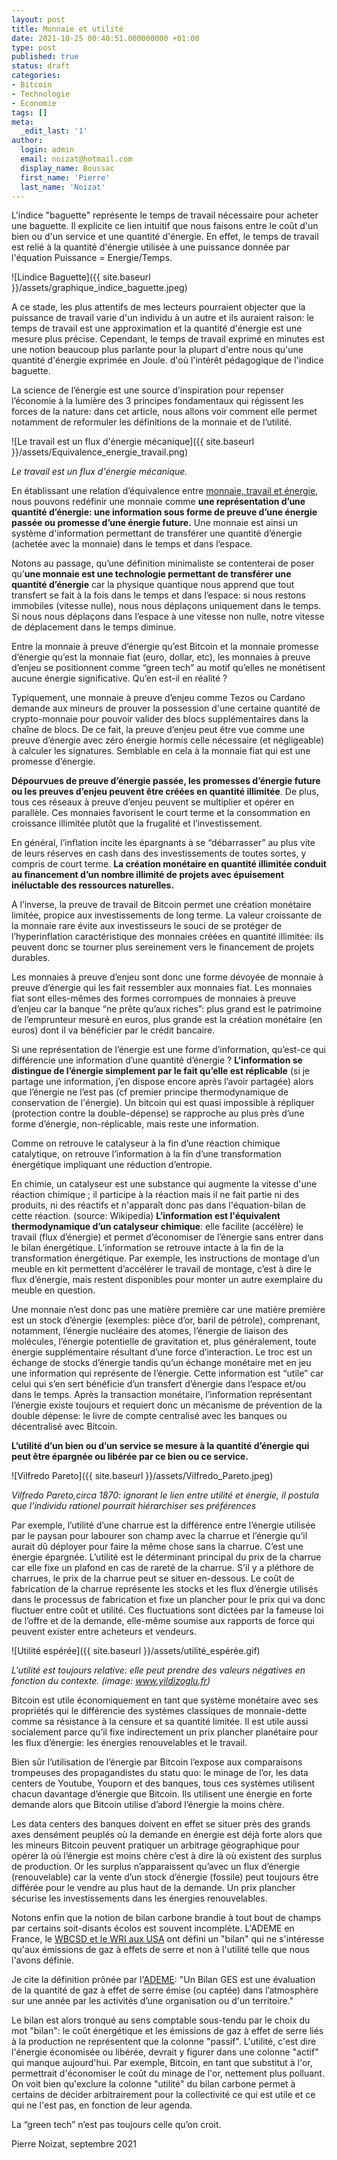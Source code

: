```yaml
---
layout: post
title: Monnaie et utilité
date: 2021-10-25 00:40:51.000000000 +01:00
type: post
published: true
status: draft
categories:
- Bitcoin
- Technologie
- Economie
tags: []
meta:
  _edit_last: '1'
author:
  login: admin
  email: noizat@hotmail.com
  display_name: Boussac
  first_name: 'Pierre'
  last_name: 'Noizat'
---
```


L'indice "baguette" représente le temps de travail nécessaire pour acheter une baguette. Il explicite ce lien intuitif que nous faisons entre le coût d'un bien ou d'un service et une quantité d'énergie. En effet, le temps de travail est relié à la quantité d'énergie utilisée à une puissance donnée par l'équation
Puissance = Energie/Temps.

![Lindice Baguette]({{ site.baseurl }}/assets/graphique_indice_baguette.jpeg)

A ce stade, les plus attentifs de mes lecteurs pourraient objecter que la puissance de travail varie d'un individu à un autre et ils auraient raison: le temps de travail est une approximation et la quantité d'énergie est une mesure plus précise. Cependant, le temps de travail exprimé en minutes est une notion beaucoup plus parlante pour la plupart d'entre nous qu'une quantité d'énergie exprimée en Joule. d'où l'intérêt pédagogique de l'indice baguette.



La science de l’énergie est une source d’inspiration pour repenser l’économie à la lumière des 3 principes fondamentaux qui régissent les forces de la nature: dans cet article, nous allons voir comment elle permet notamment de reformuler les définitions de la monnaie et de l’utilité.

![Le travail est un flux d'énergie mécanique]({{ site.baseurl }}/assets/Equivalence_energie_travail.png)

_Le travail est un flux d'énergie mécanique._


En établissant une relation d’équivalence entre [monnaie, travail et énergie](https://e-ducat.fr/2021-03-14-monnaie-et-energie/), nous pouvons redéfinir une monnaie comme **une représentation d’une quantité d’énergie: une information sous forme de preuve d’une énergie passée ou promesse d’une énergie future.**
Une monnaie est ainsi un système d'information permettant de transférer une quantité d’énergie (achetée avec la monnaie) dans le temps et dans l’espace.

Notons au passage, qu’une définition minimaliste se contenterai de poser qu’**une monnaie est une technologie permettant de transférer une quantité d’énergie** car la physique quantique nous apprend que tout transfert se fait à la fois dans le temps et dans l’espace: si nous restons immobiles (vitesse nulle), nous nous déplaçons uniquement dans le temps. Si nous nous déplaçons dans l’espace à une vitesse non nulle, notre vitesse de déplacement dans le temps diminue.

Entre la monnaie à preuve d’énergie qu’est Bitcoin et la monnaie promesse d’énergie qu’est la monnaie fiat (euro, dollar, etc), les monnaies à preuve d’enjeu se positionnent comme “green tech” au motif qu’elles ne monétisent aucune énergie significative. Qu’en est-il en réalité ?

Typiquement, une monnaie à preuve d’enjeu comme Tezos ou Cardano demande aux mineurs de prouver la possession d'une certaine quantité de crypto-monnaie pour pouvoir valider des blocs supplémentaires dans la chaîne de blocs.
De ce fait, la preuve d’enjeu peut être vue comme une preuve d’énergie avec zéro énergie hormis celle nécessaire (et négligeable) à calculer les signatures. Semblable en cela à la monnaie fiat qui est une promesse d’énergie.
 
**Dépourvues de preuve d’énergie passée, les promesses d’énergie future ou les preuves d’enjeu peuvent être créées en quantité illimitée**. De plus, tous ces réseaux à preuve d’enjeu peuvent se multiplier et opérer en parallèle. Ces monnaies favorisent le court terme et la consommation en croissance illimitée plutôt que la frugalité et l’investissement.

En général, l’inflation incite les épargnants à se “débarrasser” au plus vite de leurs réserves en cash dans des investissements de toutes sortes, y compris de court terme. **La création monétaire en quantité illimitée conduit au financement d’un nombre illimité de projets avec épuisement inéluctable des ressources naturelles.**

A l’inverse, la preuve de travail de Bitcoin permet une création monétaire limitée, propice aux investissements de long terme. La valeur croissante de la monnaie rare évite aux investisseurs le souci de se protéger de l’hyperinflation caractéristique des monnaies créées en quantité illimitée: ils peuvent donc se tourner plus sereinement vers le financement de projets durables.

Les monnaies à preuve d’enjeu sont donc une forme dévoyée de monnaie à preuve d’énergie qui les fait ressembler aux monnaies fiat. Les monnaies fiat sont elles-mêmes des formes corrompues de monnaies à preuve d’enjeu car la banque “ne prête qu’aux riches”: plus grand est le patrimoine de l’emprunteur mesuré en euros, plus grande est la création monétaire (en euros) dont il va bénéficier par le crédit bancaire.

Si une représentation de l’énergie est une forme d’information, qu’est-ce qui différencie une information d’une quantité d’énergie ? **L’information se distingue de l’énergie simplement par le fait qu’elle est réplicable** (si je partage une information, j’en dispose encore après l’avoir partagée) alors que l’énergie ne l’est pas (cf premier principe thermodynamique de conservation de l'énergie). Un bitcoin qui est quasi impossible à répliquer (protection contre la double-dépense) se rapproche au plus près d’une forme d’énergie, non-réplicable, mais reste une information.

Comme on retrouve le catalyseur à la fin d’une réaction chimique catalytique, on retrouve l’information à la fin d’une transformation énergétique impliquant une réduction d’entropie.

En chimie, un catalyseur est une substance qui augmente la vitesse d'une réaction chimique ; il participe à la réaction mais il ne fait partie ni des produits, ni des réactifs et n'apparaît donc pas dans l'équation-bilan de cette réaction. (source: Wikipedia)
**L’information est l'équivalent thermodynamique d’un catalyseur chimique**: elle facilite (accélère) le travail (flux d’énergie) et permet d’économiser de l’énergie sans entrer dans le bilan énergétique. L’information se retrouve intacte à la fin de la transformation énergétique. Par exemple, les instructions de montage d’un meuble en kit permettent d’accélérer le travail de montage, c’est à dire le flux d’énergie, mais restent disponibles pour monter un autre exemplaire du meuble en question.

Une monnaie n’est donc pas une matière première car une matière première est un stock d’énergie (exemples: pièce d’or, baril de pétrole), comprenant, notamment, l’énergie nucléaire des atomes, l’énergie de liaison des molécules, l’énergie potentielle de gravitation et, plus généralement, toute énergie supplémentaire résultant d’une force d’interaction.
Le troc est un échange de stocks d’énergie tandis qu’un échange monétaire met en jeu une information qui représente de l’énergie.
Cette information est “utile” car celui qui s’en sert bénéficie d’un transfert d’énergie dans l’espace et/ou dans le temps.
Après la transaction monétaire, l’information représentant l’énergie existe toujours et requiert donc un mécanisme de prévention de la double dépense: le livre de compte centralisé avec les banques ou décentralisé avec Bitcoin.

**L’utilité d’un bien ou d’un service se mesure à la quantité d’énergie qui peut être épargnée ou libérée par ce bien ou ce service.**

![Vilfredo Pareto]({{ site.baseurl }}/assets/Vilfredo_Pareto.jpeg)

_Vilfredo Pareto,circa 1870: ignorant le lien entre utilité et énergie, il postula que l'individu rationel pourrait hiérarchiser ses préférences_

Par exemple, l’utilité d’une charrue est la différence entre l’énergie utilisée par le paysan pour labourer son champ avec la charrue et l’énergie qu’il aurait dû déployer pour faire la même chose sans la charrue. C’est une énergie épargnée. 
L’utilité est le déterminant principal du prix de la charrue car elle fixe un plafond en cas de rareté de la charrue. 
S'il y a pléthore de charrues, le prix de la charrue peut se situer en-dessous. Le coût de fabrication de la charrue représente les stocks et les flux d’énergie utilisés dans le processus de fabrication et fixe un plancher pour le prix qui va donc fluctuer entre coût et utilité. 
Ces fluctuations sont dictées par la fameuse loi de l’offre et de la demande, elle-même soumise aux rapports de force qui peuvent exister entre acheteurs et vendeurs.

![Utilité espérée]({{ site.baseurl }}/assets/utilité_espérée.gif)

_L'utilité est toujours relative: elle peut prendre des valeurs négatives en fonction du contexte. (image: www.yildizoglu.fr)_

Bitcoin est utile économiquement en tant que système monétaire avec ses propriétés qui le différencie des systèmes classiques de monnaie-dette comme sa résistance à la censure et sa quantité limitée. Il est utile aussi socialement parce qu’il fixe indirectement un prix plancher planétaire pour les flux d’énergie: les énergies renouvelables et le travail.

Bien sûr l’utilisation de l’énergie par Bitcoin l’expose aux comparaisons trompeuses des propagandistes du statu quo: le minage de l’or,  les data centers de Youtube, Youporn et des banques, tous ces systèmes utilisent chacun davantage d’énergie que Bitcoin. Ils utilisent une énergie en forte demande alors que Bitcoin utilise d’abord l’énergie la moins chère.

Les data centers des banques doivent en effet se situer près des grands axes densément peuplés où la demande en énergie est déjà forte alors que les mineurs Bitcoin peuvent pratiquer un arbitrage géographique pour opérer là où l’énergie est moins chère c’est à dire là où existent des surplus de production. 
Or les surplus n’apparaissent qu’avec un flux d’énergie (renouvelable) car la vente d’un stock d’énergie (fossile) peut toujours être différée pour le vendre au plus haut de la demande. 
Un prix plancher sécurise les investissements dans les énergies renouvelables.

Notons enfin que la notion de bilan carbone brandie à tout bout de champs par certains soit-disants écolos est souvent incomplète.
L'ADEME en France, le [WBCSD et le WRI aux USA](https://ghgprotocol.org/about-wri-wbcsd) ont défini un "bilan" qui ne s'intéresse qu'aux émissions de gaz à effets de serre et non à l'utilité telle que nous l'avons définie.

Je cite la définition prônée par l'[ADEME](https://www.bilans-ges.ademe.fr/fr/accueil/contenu/index/page/principes/siGras/0): "Un Bilan GES est une évaluation de la quantité de gaz à effet de serre émise (ou captée) dans l’atmosphère sur une année par les activités d’une organisation ou d'un territoire."

Le bilan est alors tronqué au sens comptable sous-tendu par le choix du mot "bilan": le coût énergétique et les émissions de gaz à effet de serre liés à la production ne représentent que la colonne "passif".
L'utilité, c'est dire l'énergie économisée ou libérée, devrait y figurer dans une colonne "actif" qui manque aujourd'hui. 
Par exemple, Bitcoin, en tant que substitut à l'or, permettrait d'économiser le coût du minage de l'or, nettement plus polluant. 
On voit bien qu'exclure la colonne "utilité" du bilan carbone permet à certains de décider arbitrairement pour la collectivité ce qui est utile et ce qui ne l'est pas, en fonction de leur agenda.

La “green tech” n’est pas toujours celle qu’on croit.



Pierre Noizat, septembre 2021